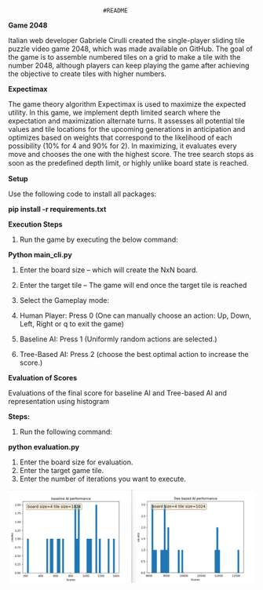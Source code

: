                                #README

**Game 2048**

Italian web developer Gabriele Cirulli created the single-player sliding tile puzzle video game 2048, which was made available on GitHub. The goal of the game is to assemble numbered tiles on a grid to make a tile with the number 2048, although players can keep playing the game after achieving the objective to create tiles with higher numbers.

**Expectimax**

The game theory algorithm Expectimax is used to maximize the expected utility. In this game, we implement depth limited search where the expectation and maximization alternate turns. It assesses all potential tile values and tile locations for the upcoming generations in anticipation and optimizes based on weights that correspond to the likelihood of each possibility (10% for 4 and 90% for 2). In maximizing, it evaluates every move and chooses the one with the highest score. The tree search stops as soon as the predeﬁned depth limit, or highly unlike board state is reached.

**Setup**

Use the following code to install all packages:

**pip install -r requirements.txt**

**Execution Steps**

1. Run the game by executing the below command:

**Python main\_cli.py**

1. Enter the board size – which will create the NxN board.
2. Enter the target tile – The game will end once the target tile is reached
3. Select the Gameplay mode:

1. Human Player: Press 0 (One can manually choose an action: Up, Down, Left, Right or q to exit the game)
2. Baseline AI: Press 1 (Uniformly random actions are selected.)
3. Tree-Based AI: Press 2 (choose the best optimal action to increase the score.)

**Evaluation of Scores**

Evaluations of the final score for baseline AI and Tree-based AI and representation using histogram

**Steps:**

1. Run the following command:

**python evaluation.py**

1. Enter the board size for evaluation.
2. Enter the target game tile.
3. Enter the number of iterations you want to execute.

![Screenshot](AIscores.png)
